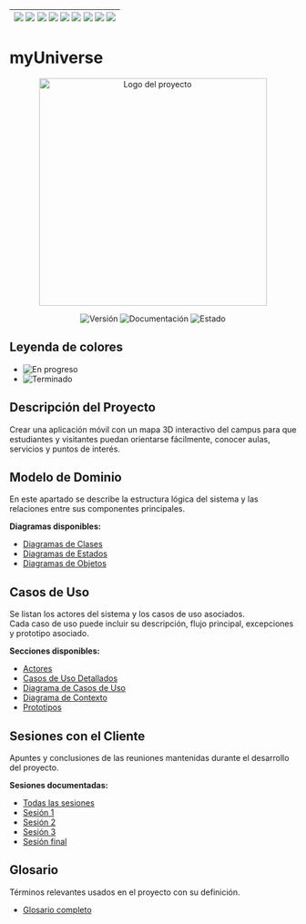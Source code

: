 <div align=right>

| [![](https://img.shields.io/badge/-Inicio-FFF?style=flat&logo=Emlakjet&logoColor=black)](/README.md) [![](https://img.shields.io/badge/-Modelo_de_Dominio-FFA500?style=flat&logo=LiveChat&logoColor=white)](./documentos/modeloDeDominio/) [![](https://img.shields.io/badge/-Actores-FFF?style=flat&logo=openstreetmap&logoColor=black)](/docs/casosDeUso/actores/README.md/) [![](https://img.shields.io/badge/-Casos_De_Uso-FFF?style=flat&logo=openstreetmap&logoColor=black)](/docs/casosDeUso/diagramaCasosDeUso/README.md/) [![](https://img.shields.io/badge/-Detallado_Casos_De_Uso-FFF?style=flat&logo=openstreetmap&logoColor=black)](/docs/casosDeUso/detalladoCasosDeUso/README.md) [![](https://img.shields.io/badge/-Diagrama_De_Contexto-FFF?style=flat&logo=openstreetmap&logoColor=black)](/docs/casosDeUso/diagramaDeContexto/README.md) [![](https://img.shields.io/badge/-Prototipos-FFF?style=flat&logo=openstreetmap&logoColor=black)](/docs/casosDeUso/prototipos/README.md) [![](https://img.shields.io/badge/-Sesiones_de_Requisitado-FFF?style=flat&logo=Proton&logoColor=black)](./documentos/sesiones/) [![](https://img.shields.io/badge/-Recursos_Adicionales-FFF?style=flat&logo=Proton&logoColor=black)](/docs/recursos/) |
|:-:|

</div>

# **myUniverse**

<div align="center">
  <img src="./documentos/imágenes/Logo.png" width="400" alt="Logo del proyecto">
</div>

<p align="center">
  <img alt="Versión" src="https://img.shields.io/badge/version-1.0-blue.svg" />
  <img alt="Documentación" src="https://img.shields.io/badge/documentación-sí-brightgreen.svg" />
  <img alt="Estado" src="https://img.shields.io/badge/estado-en%20desarrollo-yellow.svg" />
</p>

## Leyenda de colores

- ![En progreso](https://img.shields.io/badge/estado-en%20trabajo-FFA500)
- ![Terminado](https://img.shields.io/badge/estado-terminado-red)

## **Descripción del Proyecto**

Crear una aplicación móvil con un mapa 3D interactivo del campus para que estudiantes y visitantes puedan orientarse fácilmente, conocer aulas, servicios y puntos de interés.  

## **Modelo de Dominio**

En este apartado se describe la estructura lógica del sistema y las relaciones entre sus componentes principales.  

**Diagramas disponibles:**  
- [Diagramas de Clases](./documentos/modeloDeDominio/DiagramaDeClases/diagramaDeClases.svg)  
- [Diagramas de Estados](./documentos/modeloDeDominio/DiagramaDeEstados/diagramaDeEstados.svg)  
- [Diagramas de Objetos](./documentos/modeloDeDominio/DiagramaDeObjetos/)  

## **Casos de Uso**

Se listan los actores del sistema y los casos de uso asociados.  
Cada caso de uso puede incluir su descripción, flujo principal, excepciones y prototipo asociado.

**Secciones disponibles:**  
- [Actores](/Casos_de_Uso/Actores/)  
- [Casos de Uso Detallados](/Casos_de_Uso/Casos_de_Uso/)  
- [Diagrama de Casos de Uso](/Casos_de_Uso/Diagrama_de_Casos_de_Uso/)  
- [Diagrama de Contexto](/Casos_de_Uso/Contexto/)  
- [Prototipos](/Casos_de_Uso/Prototipos/)

## **Sesiones con el Cliente**

Apuntes y conclusiones de las reuniones mantenidas durante el desarrollo del proyecto.  

**Sesiones documentadas:**  
- [Todas las sesiones](./documentos/sesiones/)  
- [Sesión 1](./documentos/sesiones/27-10-2025/)  
- [Sesión 2](/Sesiones/ejemplo-2.md)  
- [Sesión 3](/Sesiones/ejemplo-3.md)  
- [Sesión final](/Sesiones/final.md)


##  **Glosario**

Términos relevantes usados en el proyecto con su definición.  
- [Glosario completo](./documentos/glosario/glosario.md)  
